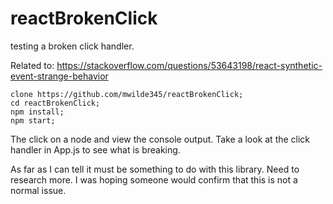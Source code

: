 # reactBrokenClick
testing a broken click handler.

Related to: https://stackoverflow.com/questions/53643198/react-synthetic-event-strange-behavior
```
clone https://github.com/mwilde345/reactBrokenClick;
cd reactBrokenClick;
npm install;
npm start;
```

The click on a node and view the console output.
Take a look at the click handler in App.js to see what is breaking.

As far as I can tell it must be something to do with this library. Need to research more. I was hoping someone would confirm that 
this is not a normal issue.
